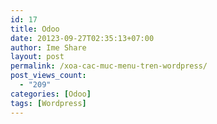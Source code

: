 ```yaml
---
id: 17
title: Odoo
date: 20123-09-27T02:35:13+07:00
author: Ime Share
layout: post
permalink: /xoa-cac-muc-menu-tren-wordpress/
post_views_count:
  - "209"
categories: [Odoo]
tags: [Wordpress]
---
```

